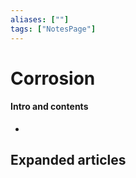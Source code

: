 ```yaml
---
aliases: [""]
tags: ["NotesPage"]
---
```


# Corrosion

#### Intro and contents
- 



## Expanded articles

